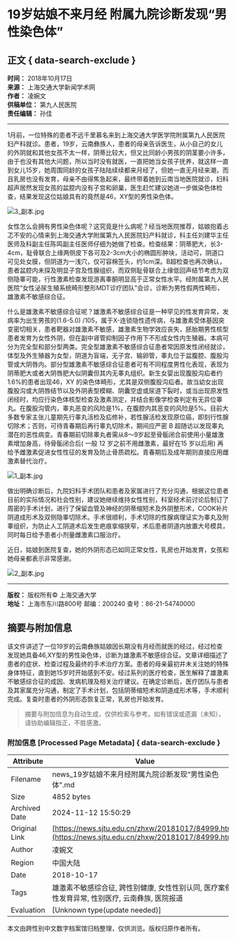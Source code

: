 # 19岁姑娘不来月经 附属九院诊断发现“男性染色体”

## 正文 { data-search-exclude }


**时间：** 2018年10月17日  
**来源：** 上海交通大学新闻学术网  
**作者：** 凌婉文  
**供稿单位：** 第九人民医院  
**责任编辑：** 孙佳  

---

1月前，一位特殊的患者不远千里慕名来到上海交通大学医学院附属第九人民医院妇产科就诊。患者，19岁，云南彝族人，患者的母亲告诉医生，从小自己的女儿的外阴就和其他女孩不太一样，阴蒂比较大，但又比同龄小男孩的阴茎要小许多，由于也没有其他大问题，所以当时没有就医，一直把她当女孩子抚养，就这样一直到女儿15岁，她周围同龄的女孩子陆陆续续都来月经了，但她一直无月经来潮，而且乳房也没有发育，母亲不由得焦急起来，最终带着她到云南当地医院就诊，妇科超声居然发现女孩的盆腔内没有子宫和卵巢，医生赶忙建议她进一步做染色体检查，结果发现这位姑娘具有的竟然是46，XY型的男性染色体。

![3_副本.jpg](/resource/upload/201810/20181017_074934_656.jpg)

女性怎么会拥有男性染色体呢？这究竟是什么病呢？经当地医院推荐，姑娘抱着忐忑不安的心情来到上海交通大学附属第九人民医院妇产科就诊，科主任刘建华主任医师及科副主任陈鸣副主任医师仔细为她做了检查。检查结果：阴蒂肥大，长3-4cm，耻骨联合上缘两侧皮下各可及2-3cm大小的椭圆形肿块，活动可，阴道口可见处女膜，但阴道为一浅穴，仅可容棉签头，约1cm深。B超检查也再次确认，患者盆腔内未探及明显子宫及性腺组织，而双侧耻骨联合上缘低回声结节考虑为双侧隐睾可能，行性激素检查发现游离睾酮明显高于正常女性水平。经附属第九人民医院“女性泌尿生殖系统畸形整形MDT诊疗团队”会诊，诊断为男性假两性畸形，雄激素不敏感综合征。

什么是雄激素不敏感综合征呢？雄激素不敏感综合征是一种罕见的性发育异常，发病率为出生男孩的(1.6-5.0) /105，属于X-连锁隐性遗传病，与雄激素受体基因突变密切相关，患者靶器对雄激素不敏感，雄激素生物学效应丧失，胚胎期男性核型患者发育为女性外阴，但在副中肾管抑制因子作用下不形成女性内生殖器。本病可分为完全型和部分型两类。完全型雄激素不敏感综合征患者常因原发性闭经就诊，体型及外生殖器为女型，阴道为盲端，无子宫、输卵管，睾丸位于盆腹腔、腹股沟管或大阴唇内。部分型雄激素不敏感综合征患者可有不同程度男性化表现，表现为阴蒂肥大或者大阴唇肥大似阴囊但其内无睾丸组织。新生女婴出现腹股沟疝者约1.6%的患者出现46，XY 的染色体畸形，尤其是双侧腹股沟疝者。故当幼女出现腹股沟或大阴唇结节以及外阴表型模糊、阴囊空虚或尿道下裂时，或当出现原发性闭经时，均应行染色体核型检查及激素测定，并结合影像学检查判定有无异位睾丸。在腹股沟管内，睾丸恶变的风险是1%，在腹腔内其恶变的风险是5%。目前大多数专家主张儿童期先行睾丸活检及疝修补，若性腺活检发现原位癌，即刻行性腺切除术；否则，可待青春期后再行睾丸切除术，期间应严密 B 超随访以发现睾丸潜在的恶性病变。青春期前切除睾丸者需从8～9岁起至骨骺闭合前使用小量雄激素增加身高，待骨骺闭合后( 一般 12 岁之前不用雌激素，最好在15 岁以后用) 再给予雌激素促进女性性征的发育及防止骨质疏松。青春期后及成年期则直接应用雌激素替代治疗。

![1_副本.jpg](/resource/upload/201810/20181017_074952_726.jpg)

做出明确诊断后，九院妇科手术团队和患者及家属进行了充分沟通，根据这位患者目前的实际情况和社会性别，建议她继续维持女性性别，科室经术前讨论后制订了周密的手术计划，进行了保留血管及神经的阴蒂缩短术及外阴整形术，COOK补片阴道成形术及双侧隐睾切除术。手术很顺利，手术切除的性腺病理证实为睾丸及附睾组织，为防止人工阴道术后发生疤痕挛缩狭窄，术后患者阴道内放置大号模具，同时每日给予患者小剂量雌激素口服治疗。  

近日，姑娘到医院复查，她的外阴形态已如同正常女性，乳房也开始发育，女孩和她母亲都表示非常感谢。

![2_副本.jpg](/resource/upload/201810/20181017_075005_823.jpg)

---

**版权：** 版权所有© 上海交通大学  
**地址：** 上海市东川路800号 邮编：200240 查号：86-21-54740000  

## 摘要与附加信息

<!-- tcd_abstract -->
该文件讲述了一位19岁的云南彝族姑娘因长期没有月经而就医的经过，经过检查发现她具备46,XY型的男性染色体，诊断为雄激素不敏感综合征。文章详细描述了患者的症状、检查过程及最终的手术治疗方案。患者的母亲最初并未关注她的特殊身体特征，直到她15岁时开始感到不安。经过系列的医疗检查，医生解释了雄激素不敏感综合征的成因、发病机理及相关治疗建议。在确定诊断后，医疗团队与患者及其家属充分沟通，制定了手术计划，包括阴蒂缩短术和阴道成形术等，手术顺利完成。复查时患者的外阴形态恢复正常，乳房也开始发育。
<!-- tcd_abstract_end -->

> 摘要与附加信息为自动生成，仅供检索与参考。如有错误或遗漏（未知），请协助编辑指正，不胜感激。

### 附加信息 [Processed Page Metadata] { data-search-exclude }

| Attribute       | Value                                  |
|-----------------|----------------------------------------|
| Filename        | news_19岁姑娘不来月经附属九院诊断发现“男性染色体”.md                             |
| Size            | 4852 bytes                           |
| Archived Date   | 2024-11-12 15:50:29                             |
| Original Link   | [https://news.sjtu.edu.cn/zhxw/20181017/84999.html](https://news.sjtu.edu.cn/zhxw/20181017/84999.html)                       |
| Author          | 凌婉文                               |
| Region          | 中国大陆                               |
| Date            | 2018-10-17                                 |
| Tags            | 雄激素不敏感综合征, 跨性别健康, 女性性别认同, 医疗案例, 性发育异常, 性别医疗, 云南彝族, 医院报道                                 |
| Evaluation            | [Unknown type(update needed)]                                 |
<!-- tcd_table_end -->

本文由跨性别中文数字档案馆归档整理，仅供浏览。版权归原作者所有。
